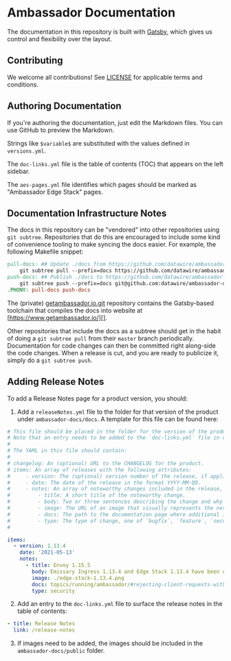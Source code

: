 # Ambassador Documentation

The documentation in this repository is built with [Gatsby](https://www.gatsbyjs.com/), which gives us control and flexibility over the layout.

## Contributing

We welcome all contributions! See [LICENSE](LICENSE) for applicable terms and conditions.

## Authoring Documentation

If you're authoring the documentation, just edit the Markdown files. You can use GitHub to preview the Markdown.

Strings like `$variable$` are substituted with the values defined in `versions.yml`.

The `doc-links.yml` file is the table of contents (TOC) that appears on the left sidebar.

The `aes-pages.yml` file identifies which pages should be marked as "Ambassador Edge Stack" pages.

## Documentation Infrastructure Notes

The docs in this repository can be "vendored" into other repositories using `git subtree`.
Repositories that do this are encouraged to include some kind of convenience tooling to make syncing the docs easier. For example, the
following Makefile snippet:

```Makefile
pull-docs: ## Update ./docs from https://github.com/datawire/ambassador-docs
	git subtree pull --prefix=docs https://github.com/datawire/ambassador-docs.git master
push-docs: ## Publish ./docs to https://github.com/datawire/ambassador-docs
	git subtree push --prefix=docs git@github.com:datawire/ambassador-docs.git master
.PHONY: pull-docs push-docs
```

The (private) [getambassador.io.git][] repository contains the Gatsby-based toolchain that compiles the docs into website at [https://www.getambassador.io/][].

Other repositories that include the docs as a subtree should get in the habit of doing a `git subtree pull` from their `master` branch
periodically. Documentation for code changes can then be committed right along-side the code changes. When a release is cut, and you are
ready to publicize it, simply do a `git subtree push`.

[ambassador-docs.git]: https://github.com/datawire/ambassador-docs
[getambassador.io.git]: https://github.com/datawire/getambassador.io
[https://www.getambassador.io/]: https://www.getambassador.io/

## Adding Release Notes

To add a Release Notes page for a product version, you should:

1. Add a `releaseNotes.yml` file to the folder for that version of the product under `ambassador-docs/docs`. A template for this file can be found here:

```yaml
# This file should be placed in the folder for the version of the product that's meant to be documented. A `/release-notes` page will be automatically generated and populated at build time.
# Note that an entry needs to be added to the `doc-links.yml` file in order to surface the release notes in the table of contents.
#
# The YAML in this file should contain:
#
# changelog: An (optional) URL to the CHANGELOG for the product.
# items: An array of releases with the following attributes:
#     - version: The (optional) version number of the release, if applicable.
#     - date: The date of the release in the format YYYY-MM-DD.
#     - notes: An array of noteworthy changes included in the release, each having the following attributes:
#         - title: A short title of the noteworthy change.
#         - body: Two or three sentences describing the change and why it is noteworthy. This is in rich text format and may contain HTML elements.
#         - image: The URL of an image that visually represents the noteworthy change. This can be an absolute path or the name of the image file placed under the `ambassador-docs/public` folder starting with `./` (e.g., `./ambassador-example.png`).
#         - docs: The path to the documentation page where additional information can be found.
#         - type: The type of change, one of `bugfix`, `feature`, `security` or `change`.
#

items:
  - version: 1.13.4
    date: '2021-05-13'
    notes:
      - title: Envoy 1.15.5
        body: Emissary Ingress 1.13.4 and Edge Stack 1.13.4 have been updated to Envoy 1.15.5, which addresses a high severity security vulnerability (CVE-2021-29492). Edge Stack and Emissary Ingress can now be configured to reject client requests that contain escaped slashes.
        image: ./edge-stack-1.13.4.png
        docs: topics/running/ambassador/#rejecting-client-requests-with-escaped-slashes
        type: security
```

2. Add an entry to the `doc-links.yml` file to surface the release notes in the table of contents:

```yaml
- title: Release Notes
  link: /release-notes
```

3. If images need to be added, the images should be included in the `ambassador-docs/public` folder.
